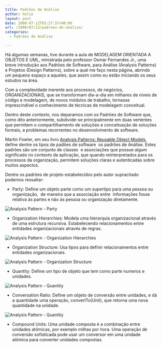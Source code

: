 ```yaml
---
title: Padrões de Análise
author: helio
layout: post
date: 2008-07-12T03:27:57+00:00
url: /2008/07/12/padroes-de-analise/
categories:
  - Padrões de Análise

---
```

Há algumas semanas, tive durante a aula de MODELAGEM ORIENTADA A OBJETOS E UML, ministrada pelo professor Osmar Fernandes Jr., uma breve introdução aos Padrões de Software, para Análise (Analysis Patterns) e Projetos (Design Patterns), sobre a qual me faço nesta página, abrindo um pequeno espaço a aqueles, que assim como eu estão iniciando os seus estudos na área.

Com a complexidade inerente aos processos, de negócios, ORGANIZACIONAIS, que se transformam dia-a-dia em milhares de níveis de código e modelagem, de novos módulos de trabalho, tornasse imprescindível o conhecimento de técnicas de modelagem conceitual.
  
Dentro deste contexto, nos deparamos com os Padrões de Software que, como dito anteriormente, subdivide-se principalmente em duas vertentes  que permitem o compartilhamento de soluções e conceituação de soluções formais, a problemas recorrentes no desenvolvimento de software.

Martin Fowler, em seu livro <a href="http://www.amazon.com/Analysis-Patterns-Reusable-Addison-Wesley-Technology/dp/0201895420" title="Analysis Patterns: Reusable Object Models" target="_blank">Analysis Patterns: Reusable Object Models</a>, define dentre os tipos de padões de software  os padrões de Análise. Estes padrões são um conjunto de classes  e associações que possue algum significado no contexto da aplicação, que quando reinterpretados para os processos da organização, permitem soluções claras e autenticadas sobre muitos aspectos.

Dentre os padrões de projeto estabelecidos pelo autor supracitado podemos ressaltar:

  * Party: Define um objeto parte como um supertipo para uma pessoa ou organização,  de maneira que a associação entre  informações fosse relativa às partes e não às pessoa ou organização diretamente.

![Analysis Pattern - Party][1]

  * Organization Hierarchies: Modela uma hierarquia organizacional através de uma estrutura recursiva. Estabelecendo relacionamentos entre entidades organizacionais através de regras.

![Analysis Pattern - Organization Hierarchies][2]

  * Organization Structure: Usa tipos para definir relacionamentos entre entidades organizacionais.

![Analysis Pattern - Organization Structure][3]

  * Quantity: Define um tipo de objeto que tem como parte numeros e unidades.

![Analysis Pattern - Quantity][4]

  * Conversation Ratio: Define um objeto de conversão entre unidades, e dá a quantidade uma operação, convertTo(Unit), que retorna uma nova quantidade na unidade.

![Analysis Pattern - Quantity][5]

  * Compound Units: Uma unidade composta é a combinação entre unidades atômicas, por exemplo milhas por hora. Uma operação de conversão sofisticada pode usar um conversor em uma unidade atômica para converter unidades compostas.

 [1]: http://www.helmed.net/blog/wp-content/uploads/2008/07/picture-2.png
 [2]: http://www.helmed.net/blog/wp-content/uploads/2008/07/picture-3.png
 [3]: http://www.helmed.net/blog/wp-content/uploads/2008/07/picture-4.png
 [4]: http://www.helmed.net/blog/wp-content/uploads/2008/07/picture-5.png
 [5]: http://www.helmed.net/blog/wp-content/uploads/2008/07/picture-6.png